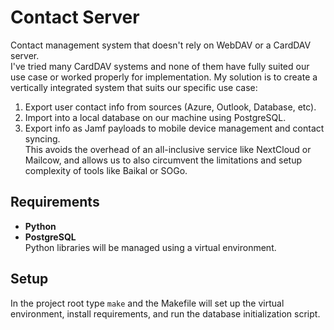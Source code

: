 # Contact Server  
Contact management system that doesn't rely on WebDAV or a CardDAV server.  
I've tried many CardDAV systems and none of them have fully suited our use case or worked properly for implementation. My solution is to create a vertically integrated system that suits our specific use case:  
1. Export user contact info from sources (Azure, Outlook, Database, etc).  
2. Import into a local database on our machine using PostgreSQL.  
3. Export info as Jamf payloads to mobile device management and contact syncing.  
This avoids the overhead of an all-inclusive service like NextCloud or Mailcow, and allows us to also circumvent the limitations and setup complexity of tools like Baikal or SOGo.  

## Requirements  
- **Python**  
- **PostgreSQL**  
Python libraries will be managed using a virtual environment.  

## Setup  
In the project root type `make` and the Makefile will set up the virtual environment, install requirements, and run the database initialization script.

